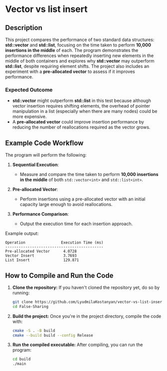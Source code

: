 # Vector vs list insert

## Description

This project compares the performance of two standard data structures: **std::vector<int>** and **std::list<int>**, focusing on the time taken to perform **10,000 insertions in the middle** of each. The program demonstrates the performance differences when repeatedly inserting new elements in the middle of both containers and explores why **std::vector** may outperform **std::list**, despite requiring element shifts. The project also includes an experiment with a **pre-allocated vector** to assess if it improves performance.

### Expected Outcome

- **std::vector** might outperform **std::list** in this test because although vector insertion requires shifting elements, the overhead of pointer manipulation in a list (especially when there are many nodes) could be more expensive.
- A **pre-allocated vector** could improve insertion performance by reducing the number of reallocations required as the vector grows.

## Example Code Workflow

The program will perform the following:

1. **Sequential Execution**:
   - Measure and compare the time taken to perform **10,000 insertions in the middle** of both `std::vector<int>` and `std::list<int>`.
   
2. **Pre-allocated Vector**:
   - Perform insertions using a pre-allocated vector with an initial capacity large enough to avoid reallocations.
   
3. **Performance Comparison**:
   - Output the execution time for each insertion approach.

Example output:

```
Operation                Execution Time (ms)
--------------------------------------------
Pre-allocated Vector      4.0728
Vector Insert             3.7693
List Insert               129.871
```

## How to Compile and Run the Code

1. **Clone the repository:**
   If you haven't cloned the repository yet, do so by running:
   ```bash
   git clone https://github.com/LyudmilaKostanyan/vector-vs-list-insert.git
   cd False-Sharing
   ```

2. **Build the project:**
   Once you're in the project directory, compile the code with:
   ```bash
   cmake -S . -B build
   cmake --build build --config Release
   ```

3. **Run the compiled executable:**
   After compiling, you can run the program:
   ```bash
   cd build
   ./main
   ```

